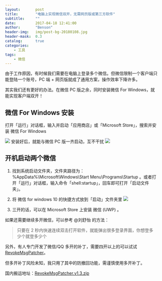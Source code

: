 ```yaml
---
layout:       post
title:        "电脑上实现微信双开，无需网页版或第三方软件"
subtitle:     ""
date:         2017-04-18 12:41:00
author:       "Benson"
header-img:   img/post-bg-20180108.jpg
header-mask:  0.3
catalog:      true
categories:
    - 工具
tags:
    - 微信
---
```


由于工作原因，有时候我们需要在电脑上登录多个微信。但微信限制一个客户端只能登陆一个账号，PC 端 + 网页版就成了通用方案，操作效率下降许多。

其实我们还有更好的办法。在微信 PC 版之余，同时安装微信 For Windows，就能实现客户端双开！

## 微信 For Windows 安装

打开「运行」对话框，输入并启动「应用商店」或「Microsoft Store」，搜索并安装 微信 For Windows

![](http://tc.seoipo.com/2022-05-06-04-21-30.png)
安装好后，就能与微信 PC 版一齐启动，互不干扰
![](http://tc.seoipo.com/2022-05-06-04-21-40.png)

## 开机启动两个微信

1. 找到系统启动文件夹，文件夹路径为：%AppData%\Microsoft\Windows\Start Menu\Programs\Startup 。或者打开「运行」对话框，输入命令「shell:startup」，回车即可打开「启动文件夹」。

2. 将 微信 for windows 10 的快捷方式放到「启动」文件夹里
![](http://tc.seoipo.com/2022-05-06-04-23-49.png)

3. 三开的话，可以在 Microsoft Store 上安装 微信 (UWP) 。

如果还需要继续多开微信，可以参考 @刘舒怡 的方法：
> 只要在 2 秒内快速连续双击打开软件，就能弹出很多登录界面，你想登多少个就登多少个

另外，有人专门开发了微信/QQ 多开的补丁，需要四开以上的可以试试 [RevokeMsgPatcher](https://github.com/huiyadanli/RevokeMsgPatcher)。

但多开补丁风险未知，我只用了其中的防撤回功能，需谨慎使用多开补丁。

国内搬运地址：[RevokeMsgPatcher.v1.3.zip](https://wwz.lanzouf.com/i7poa035996d)
